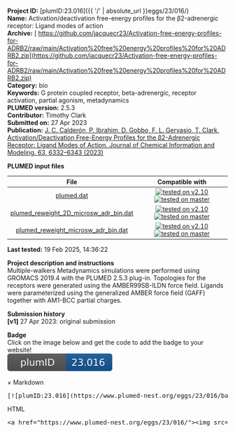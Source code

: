 **Project ID:** [plumID:23.016]({{ '/' | absolute_url }}eggs/23/016/)  
**Name:**  Activation/deactivation free-energy profiles for the β2-adrenergic receptor: Ligand modes of action  
**Archive:** [ https://github.com/jacquecr23/Activation-free-energy-profiles-for-ADRB2/raw/main/Activation%20free%20energy%20profiles%20for%20ADRB2.zip](https://github.com/jacquecr23/Activation-free-energy-profiles-for-ADRB2/raw/main/Activation%20free%20energy%20profiles%20for%20ADRB2.zip)  
**Category:**  bio  
**Keywords:**  G protein coupled receptor, beta-adrenergic, receptor activation, partial agonism, metadynamics  
**PLUMED version:**  2.5.3  
**Contributor:**  Timothy Clark  
**Submitted on:** 27 Apr 2023  
**Publication:** [J. C. Calderón, P. Ibrahim, D. Gobbo, F. L. Gervasio, T. Clark, Activation/Deactivation Free-Energy Profiles for the β2-Adrenergic Receptor: Ligand Modes of Action. Journal of Chemical Information and Modeling. 63, 6332–6343 (2023)](http://dx.doi.org/10.1021/acs.jcim.3c00805)  
  
**PLUMED input files**  
  
| File     | Compatible with |  
|:--------:|:--------:|  
| [plumed.dat](./data/plumed.dat.md) |  [![tested on v2.10](https://img.shields.io/badge/v2.10-passing-green.svg)](data/plumed.dat.plumed.stderr) [![tested on master](https://img.shields.io/badge/master-passing-green.svg)](data/plumed.dat.plumed_master.stderr) |  
| [plumed_reweight_2D_microsw_adr_bin.dat](./data/plumed_reweight_2D_microsw_adr_bin.dat.md) |  [![tested on v2.10](https://img.shields.io/badge/v2.10-passing-green.svg)](data/plumed_reweight_2D_microsw_adr_bin.dat.plumed.stderr) [![tested on master](https://img.shields.io/badge/master-failed-red.svg)](data/plumed_reweight_2D_microsw_adr_bin.dat.plumed_master.stderr) |  
| [plumed_reweight_microsw_adr_bin.dat](./data/plumed_reweight_microsw_adr_bin.dat.md) |  [![tested on v2.10](https://img.shields.io/badge/v2.10-passing-green.svg)](data/plumed_reweight_microsw_adr_bin.dat.plumed.stderr) [![tested on master](https://img.shields.io/badge/master-failed-red.svg)](data/plumed_reweight_microsw_adr_bin.dat.plumed_master.stderr) |  
  
**Last tested:**  19 Feb 2025, 14:36:22
  
**Project description and instructions**  
Multiple-walkers Metadynamics simulations were performed using GROMACS 2019.4 with the PLUMED 2.5.3 plug-in. Topologies for the receptors were generated using the AMBER99SB-ILDN force field. Ligands were parameterized using the generalized AMBER force field (GAFF) together with AM1-BCC partial charges.
  
**Submission history**  
**[v1]** 27 Apr 2023: original submission  
  
**Badge**  
Click on the image below and get the code to add the badge to your website!  
<img src="./badge.svg" alt="plumeDnest:23.016" id="myBtn" class="badge">
<div id="myModal" class="modal">
  <div class="modal-content">
    <span class="close">&times;</span>
    Markdown<pre>[![plumID:23.016](https://www.plumed-nest.org/eggs/23/016/badge.svg)](https://www.plumed-nest.org/eggs/23/016/)</pre>
    HTML<pre>&lt;a href="https://www.plumed-nest.org/eggs/23/016/"&gt;&lt;img src="https://www.plumed-nest.org/eggs/23/016/badge.svg" alt="plumID:23.016"&gt;&lt;/a&gt;</pre>
  </div>
</div>

